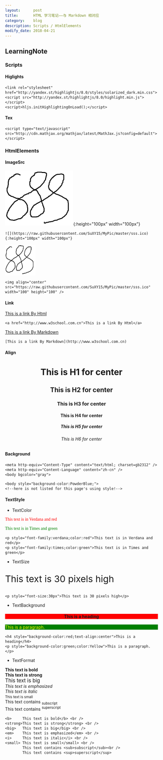 ```yaml
---
layout:      post
title:       HTML 学习笔记——与 Markdown 相对应
category:    blog
description: Scripts / HtmlElements
modify_date: 2018-04-21
---
```


## LearningNote
### Scripts
#### Higlights

```
<link rel="stylesheet" href="http://yandex.st/highlightjs/8.0/styles/solarized_dark.min.css">
<script src="http://yandex.st/highlightjs/8.0/highlight.min.js"></script>
<script>hljs.initHighlightingOnLoad();</script>
```

#### Tex

```
<script type="text/javascript" src="http://cdn.mathjax.org/mathjax/latest/MathJax.js?config=default"></script>
```

### HtmlElements
#### ImageSrc
![](https://raw.githubusercontent.com/SuXY15/MyPic/master/sss.ico){:height="100px" width="100px"}

```
![](https://raw.githubusercontent.com/SuXY15/MyPic/master/sss.ico){:height="100px" width="100px"}
```

<img align="center" src="https://raw.githubusercontent.com/SuXY15/MyPic/master/sss.ico" width="100" height="100" /> 

```
<img align="center" src="https://raw.githubusercontent.com/SuXY15/MyPic/master/sss.ico" width="100" height="100" /> 
```

#### Link
<a href="http://www.w3school.com.cn">This is a link By Html</a>

```
<a href="http://www.w3school.com.cn">This is a link By Html</a>
```

[This is a link By Markdown](http://www.w3school.com.cn)

```
[This is a link By Markdown](http://www.w3school.com.cn)
```

#### Align
<h1 align="center">This is H1 for center </h1>
<h2 align="center">This is H2 for center </h2>
<h3 align="center">This is H3 for center </h3>
<h4 align="center">This is H4 for center </h4>
<h5 align="center">This is H5 for center </h5>
<h6 align="center">This is H6 for center </h6>

#### Background

```
<meta http-equiv="Content-Type" content="text/html; charset=gb2312" />
<meta http-equiv="Content-Language" content="zh-cn" />
<body bgcolor="gray">
```


```
<body style="background-color:PowderBlue;">
<!--here is not listed for this page's using style!-->
```

#### TextStyle

+ TextColor
<p style="font-family:verdana;color:red">This text is in Verdana and red</p>
<p style="font-family:times;color:green">This text is in Times and green</p>

```
<p style="font-family:verdana;color:red">This text is in Verdana and red</p>
<p style="font-family:times;color:green">This text is in Times and green</p>
```

+ TextSize

<p style="font-size:30px">This text is 30 pixels high</p>

```
<p style="font-size:30px">This text is 30 pixels high</p>
```

+ TextBackground

<h4 style="background-color:red;text-align:center">This is a heading</h4>
<p style="background-color:green;color:Yellow">This is a paragraph.</p>

```
<h4 style="background-color:red;text-align:center">This is a heading</h4>
<p style="background-color:green;color:Yellow">This is a paragraph.</p>
```

+ TextFormat

<b>     This text is bold</b> <br />
<strong>This text is strong</strong> <br />
<big>   This text is big</big> <br />
<em>    This text is emphasized</em> <br />
<i>     This text is italic</i> <br />
<small> This text is small</small> <br />
        This text contains <sub>subscript</sub><br />
        This text contains <sup>superscript</sup>

```
<b>     This text is bold</b> <br />
<strong>This text is strong</strong> <br />
<big>   This text is big</big> <br />
<em>    This text is emphasized</em> <br />
<i>     This text is italic</i> <br />
<small> This text is small</small> <br />
        This text contains <sub>subscript</sub><br />
        This text contains <sup>superscript</sup>
```